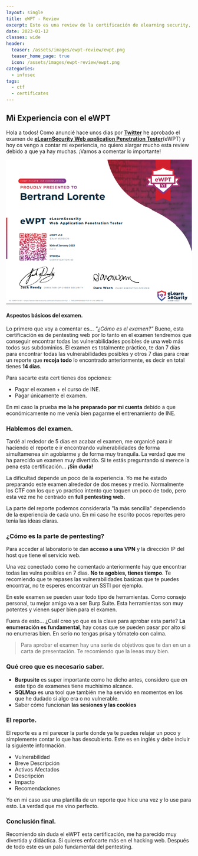 ```yaml
---
layout: single
title: eWPT - Review
excerpt: Esto es una review de la certificación de elearning security, donde os cuento mi experiencia.
date: 2023-01-12
classes: wide
header:
  teaser: /assets/images/ewpt-review/ewpt.png
  teaser_home_page: true
  icon: /assets/images/ewpt-review/ewpt.png
categories:
  - infosec
tags:  
  - ctf
  - certificates
---
```


## Mi Experiencia con el eWPT

Hola a todos! Como anuncié hace unos dias por [**Twitter**](https://twitter.com/bertrandlorente) he aprobado el examen de [**eLearnSecurity Web application Penetration Tester**](https://elearnsecurity.com/product/ewpt-certification/)(eWPT) y hoy os vengo a contar mi experiencia, no quiero alargar mucho esta review debido a que ya hay muchas. 
¡Vamos a comentar lo importante!

![](/assets/images/ewpt-review/ewpt.png)

#### Aspectos básicos del examen.
Lo primero que voy a comentar es... _"¿Cómo es el examen?"_ Bueno, esta certificación es de pentesting web por lo tanto en el examen tendremos que conseguir encontrar todas las vulnerabilidades posibles de una web más todos sus subdominios. El examen es totalmente práctico, te dan 7 días para encontrar todas las vulnerabilidades posibles y otros 7 días para crear un reporte que **recoja todo** lo encontrado anteriormente, es decir en total tienes **14 días**. 

Para sacarte esta cert tienes dos opciones:
- Pagar el examen + el curso de INE.
- Pagar únicamente el examen.

En mi caso la prueba **me la he preparado por mi cuenta** debido a que económicamente no me venía bien pagarme el entrenamiento de INE.

### Hablemos del examen.

Tardé al rededor de 5 días en acabar el examen, me organicé para ir haciendo el reporte e ir encontrando vulnerabilidades de forma simultamenea sin agobiarme y de forma muy tranquila. La verdad que me ha parecido un examen muy divertido.
Si te estás preguntando si merece la pena esta certificación... **¡Sin duda!**

La dificultad depende un poco de la experiencia. Yo me he estado preparando este examen alrededor de dos meses y medio. Normalmente los CTF con los que yo practico intento que toquen un poco de todo, pero esta vez me he centrado en **full pentesting web.**

La parte del reporte podemos considerarla "la más sencilla" dependiendo de la experiencia de cada uno. En mi caso he escrito pocos reportes pero tenia las ideas claras. 

### ¿Cómo es la parte de pentesting?

Para acceder al laboratorio te dan **acceso a una VPN** y la dirección IP del host que tiene el servicio web. 

Una vez conectado como he comentado anteriormente hay que encontrar todas las vulns posibles en 7 dias. **No te agobies, tienes tiempo**. Te recomiendo que te repases las vulnerabilidades basicas que te puedes encontrar, no te esperes encontrar un SSTI por ejemplo.

En este examen se pueden usar todo tipo de herramientas. Como consejo personal, tu mejor amigo va a ser Burp Suite. Esta herramientas son muy potentes y vienen super bien para el examen.

Fuera de esto... ¿Cuál creo yo que es la clave para aprobar esta parte? **La enumeración es fundamental**, hay cosas que se pueden pasar por alto si no enumeras bien. En serio no tengas prisa y tómatelo con calma.

> Para aprobar el examen hay una serie de objetivos que te dan en un a carta de presentación. Te recomiendo que la leeas muy bien. 

### Qué creo que es necesario saber.

- **Burpusite** es super importante como he dicho antes, considero que en este tipo de examenes tiene muchisimo alcance.
- **SQLMap** es una tool que también me ha servido en momentos en los que he dudado si algo era o no vulnerable.
- Saber cómo funcionan **las sesiones y las cookies**

### El reporte.

El reporte es a mi parecer la parte donde ya te puedes relajar un poco y simplemente contar lo que has descubierto. Este es en inglés y debe incluir la siguiente información.

- Vulnerabilidad
- Breve Descripción
- Activos Afectados 
- Descripción
- Impacto
- Recomendaciones

Yo en mi caso use una plantilla de un reporte que hice una vez y lo use para esto. La verdad que me vino perfecto.


### Conclusión final.

Recomiendo sin duda el eWPT esta certificación, me ha parecido muy divertida y didáctica. Si quieres enfocarte más en el hacking web. Después de todo este es un palo fundamental del pentesting.


